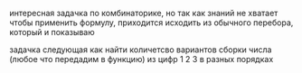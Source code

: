 
интересная задачка по комбинаторике, но так как знаний не хватает чтобы применить формулу, приходится исходить из обычного перебора, который и показываю

задачка следующая
 как найти количетсво вариантов сборки числа (любое что передадим в функцию) из цифр 1 2 3 в разных порядках 
